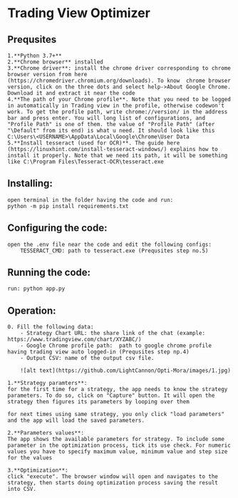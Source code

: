 # Trading View Optimizer

## Prequsites
    1.**Python 3.7+**
    2.**Chrome browser** installed
    3.**Chrome driver**: install the chrome driver corresponding to chrome browser version from here (https://chromedriver.chromium.org/downloads). To know  chrome browser version, click on the three dots and select help->About Google Chrome. Download it and extract it near the code
    4.**The path of your Chrome profile**. Note that you need to be logged in automatically in Trading view in the profile, otherwise codewon't work. To get the profile path, write chrome://version/ in the address bar and press enter. You will long list of configurations, and "Profile Path" is one of them. the value of "Profile Path" (after "\Default" from its end) is what u need. It should look like this C:\Users\<USERNAME>\AppData\Local\Google\Chrome\User Data
    5.**Install tesseract (used for OCR)**. The guide here (https://linuxhint.com/install-tesseract-windows/) explains how to install it properly. Note that we need its path, it will be something like C:\Program Files\Tesseract-OCR\tesseract.exe


## Installing:
    open terminal in the folder having the code and run: 
    python -m pip install requirements.txt

## Configuring the code:
    open the .env file near the code and edit the following configs:
        TESSERACT_CMD: path to tesseract.exe (Prequsites step no.5)


## Running the code:

    run: python app.py

## Operation:
    0. Fill the following data:
        - Strategy Chart URL: the share link of the chat (example: https://www.tradingview.com/chart/XYZABC/)
        - Google Chrome profile path:  path to google chrome profile having trading view auto logged-in (Prequsites step np.4)
        - Output CSV: name of the output csv file.

        ![alt text](https://github.com/LightCannon/Opti-Mora/images/1.jpg)

    1.**Strategy paramters**:
    for the first time for a strategy, the app needs to know the strategy parameters. To do so, click on "Capture" button. It will open the strategy then figures its parameters by looping over them

    for next times using same strategy, you only click "load parameters" and the app will load the saved parameters.

    2.**Parameters values**:
    The app shows the available parameters for strategy. To include some parameter in the optimization process, tick its use check. For numeric values you have to specify maximum value, minimum value and step size for the values

    3.**Optimization**:
    click "execute". The browser window will open and navigates to the strategy, then starts doing optimization process saving the result into CSV.


